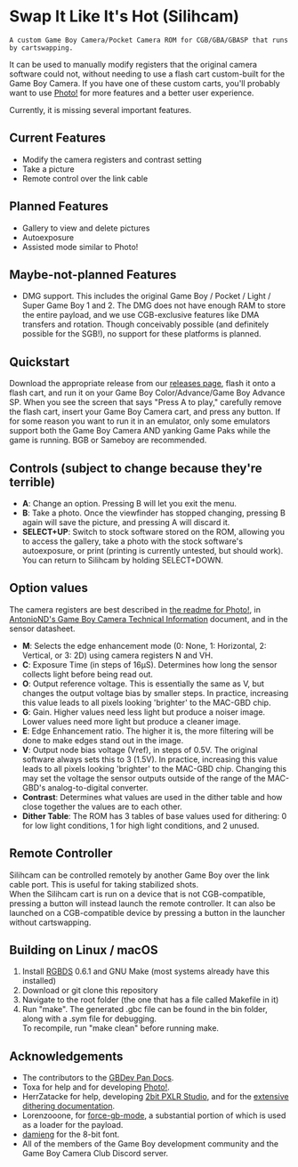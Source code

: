 # Swap It Like It's Hot (Silihcam)
    A custom Game Boy Camera/Pocket Camera ROM for CGB/GBA/GBASP that runs by cartswapping.

It can be used to manually modify registers that the original camera software could not, without needing to use a flash cart custom-built for the Game Boy Camera. If you have one of these custom carts, you'll probably want to use [Photo!](https://github.com/untoxa/gb-photo/) for more features and a better user experience.

Currently, it is missing several important features.

## Current Features
- Modify the camera registers and contrast setting
- Take a picture
- Remote control over the link cable

## Planned Features
- Gallery to view and delete pictures
- Autoexposure
- Assisted mode similar to Photo!

## Maybe-not-planned Features
- DMG support. This includes the original Game Boy / Pocket / Light / Super Game Boy 1 and 2. The DMG does not have enough RAM to store the entire payload, and we use CGB-exclusive features like DMA transfers and rotation. Though conceivably possible (and definitely possible for the SGB!), no support for these platforms is planned.

## Quickstart
Download the appropriate release from our [releases page](https://github.com/breademan/silih/releases/latest), flash it onto a flash cart, and run it on your Game Boy Color/Advance/Game Boy Advance SP.
When you see the screen that says "Press A to play," carefully remove the flash cart, insert your Game Boy Camera cart, and press any button. 
If for some reason you want to run it in an emulator, only some emulators support both the Game Boy Camera AND yanking Game Paks while the game is running. BGB or Sameboy are recommended.

## Controls (subject to change because they're terrible)
- __A__: Change an option. Pressing B will let you exit the menu.
- __B__: Take a photo. Once the viewfinder has stopped changing, pressing B again will save the picture, and pressing A will discard it.
- __SELECT+UP__: Switch to stock software stored on the ROM, allowing you to access the gallery, take a photo with the stock software's autoexposure, or print (printing is currently untested, but should work). You can return to Silihcam by holding SELECT+DOWN. 

## Option values
The camera registers are best described in [the readme for Photo!](https://github.com/untoxa/gb-photo?tab=readme-ov-file#effect-of-the-main-adressable-parameters), in [AntonioND's Game Boy Camera Technical Information](https://github.com/AntonioND/gbcam-rev-engineer/blob/master/doc/gb_camera_doc_v1_1_1.pdf) document, and in the sensor datasheet.
- __M__: Selects the edge enhancement mode (0: None, 1: Horizontal, 2: Vertical, or 3: 2D) using camera registers N and VH.
- __C__: Exposure Time (in steps of 16μS). Determines how long the sensor collects light before being read out.
- __O__: Output reference voltage. This is essentially the same as V, but changes the output voltage bias by smaller steps. In practice, increasing this value leads to all pixels looking 'brighter' to the MAC-GBD chip.
- __G__: Gain. Higher values need less light but produce a noiser image. Lower values need more light but produce a cleaner image.
- __E__: Edge Enhancement ratio. The higher it is, the more filtering will be done to make edges stand out in the image.
- __V__: Output node bias voltage (Vref), in steps of 0.5V. The original software always sets this to 3 (1.5V). In practice, increasing this value leads to all pixels looking 'brighter' to the MAC-GBD chip. Changing this may set the voltage the sensor outputs outside of the range of the MAC-GBD's analog-to-digital converter.
- __Contrast__: Determines what values are used in the dither table and how close together the values are to each other.
- __Dither Table__: The ROM has 3 tables of base values used for dithering: 0 for low light conditions, 1 for high light conditions, and 2 unused.

## Remote Controller
Silihcam can be controlled remotely by another Game Boy over the link cable port. This is useful for taking stabilized shots.\
When the Silihcam cart is run on a device that is not CGB-compatible, pressing a button will instead launch the remote controller. It can also be launched on a CGB-compatible device by pressing a button in the launcher without cartswapping.

## Building on Linux / macOS
1. Install [RGBDS](https://rgbds.gbdev.io/install) 0.6.1 and GNU Make (most systems already have this installed)  
2. Download or git clone this repository  
3. Navigate to the root folder (the one that has a file called Makefile in it)  
4. Run "make". The generated .gbc file can be found in the bin folder, along with a .sym file for debugging.  
To recompile, run "make clean" before running make.


## Acknowledgements
- The contributors to the [GBDev Pan Docs](https://gbdev.io/pandocs/).
- Toxa for help and for developing [Photo!](https://github.com/untoxa/gb-photo/).
- HerrZatacke for help, developing [2bit PXLR Studio](https://github.com/HerrZatacke/2bit-pxlr-studio), and for the [extensive dithering documentation](https://github.com/HerrZatacke/dither-pattern-gen/).
- Lorenzooone, for [force-gb-mode](https://github.com/Lorenzooone/force-gb-mode), a substantial portion of which is used as a loader for the payload.
- [damieng](https://damieng.com/typography/zx-origins/) for the 8-bit font.
- All of the members of the Game Boy development community and the Game Boy Camera Club Discord server.